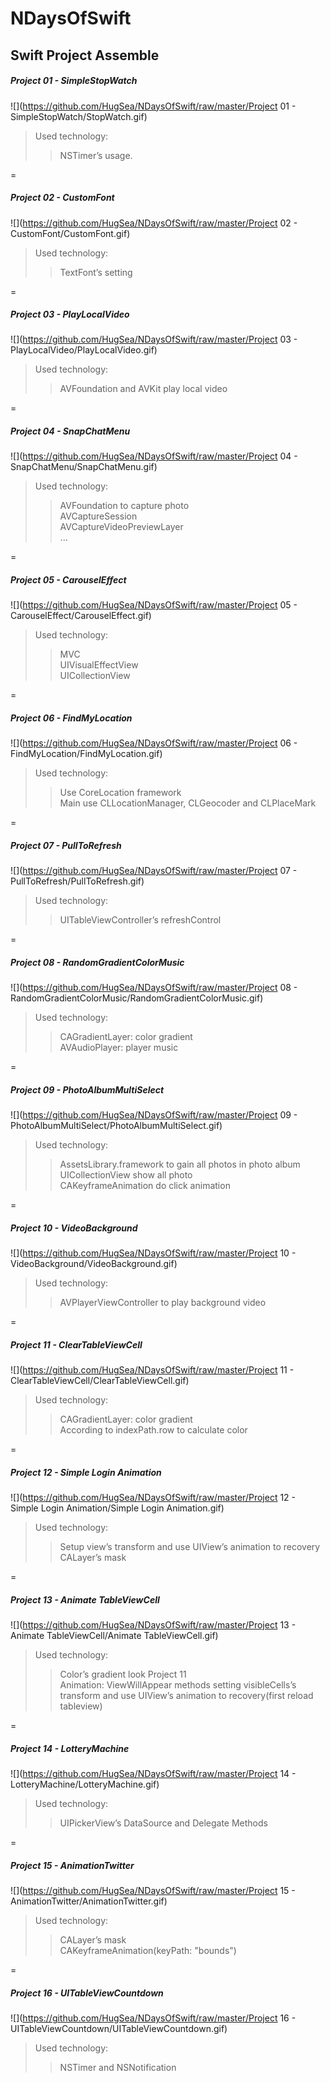 # NDaysOfSwift
## Swift Project Assemble 

##### Project 01 - SimpleStopWatch<br>
![](https://github.com/HugSea/NDaysOfSwift/raw/master/Project 01 - SimpleStopWatch/StopWatch.gif)<br>
>Used technology:
>>NSTimer’s usage.

=
##### Project 02 - CustomFont
![](https://github.com/HugSea/NDaysOfSwift/raw/master/Project 02 - CustomFont/CustomFont.gif)<br>
>Used technology:
>>TextFont’s setting

=
##### Project 03 - PlayLocalVideo
![](https://github.com/HugSea/NDaysOfSwift/raw/master/Project 03 - PlayLocalVideo/PlayLocalVideo.gif)<br>
>Used technology:
>>AVFoundation and AVKit play local video

=
##### Project 04 - SnapChatMenu
![](https://github.com/HugSea/NDaysOfSwift/raw/master/Project 04 - SnapChatMenu/SnapChatMenu.gif)<br>
>Used technology:
>>AVFoundation to capture photo<br>
>>AVCaptureSession<br>
>>AVCaptureVideoPreviewLayer<br>
>>...

=
##### Project 05 - CarouselEffect
![](https://github.com/HugSea/NDaysOfSwift/raw/master/Project 05 - CarouselEffect/CarouselEffect.gif)<br>
>Used technology:
>>MVC<br>
>>UIVisualEffectView<br>
>>UICollectionView

=
##### Project 06 - FindMyLocation
![](https://github.com/HugSea/NDaysOfSwift/raw/master/Project 06 - FindMyLocation/FindMyLocation.gif)<br>
>Used technology:
>>Use CoreLocation framework<br>
>>Main use CLLocationManager, CLGeocoder and CLPlaceMark

=
##### Project 07 - PullToRefresh
![](https://github.com/HugSea/NDaysOfSwift/raw/master/Project 07 - PullToRefresh/PullToRefresh.gif)<br>
>Used technology:
>>UITableViewController’s refreshControl

=
##### Project 08 - RandomGradientColorMusic
![](https://github.com/HugSea/NDaysOfSwift/raw/master/Project 08 - RandomGradientColorMusic/RandomGradientColorMusic.gif)<br>
>Used technology:
>>CAGradientLayer: color gradient<br>
>>AVAudioPlayer: player music

=
##### Project 09 - PhotoAlbumMultiSelect
![](https://github.com/HugSea/NDaysOfSwift/raw/master/Project 09 - PhotoAlbumMultiSelect/PhotoAlbumMultiSelect.gif)<br>
>Used technology:
>>AssetsLibrary.framework to gain all photos in photo album<br>
>>UICollectionView show all photo<br>
>>CAKeyframeAnimation do click animation

=
##### Project 10 - VideoBackground
![](https://github.com/HugSea/NDaysOfSwift/raw/master/Project 10 - VideoBackground/VideoBackground.gif)<br>
>Used technology:
>>AVPlayerViewController to play background video

=
##### Project 11 - ClearTableViewCell
![](https://github.com/HugSea/NDaysOfSwift/raw/master/Project 11 - ClearTableViewCell/ClearTableViewCell.gif)<br>
>Used technology:
>>CAGradientLayer: color gradient<br>
>>According to indexPath.row to calculate color

=
##### Project 12 - Simple Login Animation
![](https://github.com/HugSea/NDaysOfSwift/raw/master/Project 12 - Simple Login Animation/Simple Login Animation.gif)<br>
>Used technology:
>>Setup view’s transform and use UIView’s animation to recovery<br>
>>CALayer’s mask

=
##### Project 13 - Animate TableViewCell
![](https://github.com/HugSea/NDaysOfSwift/raw/master/Project 13 - Animate TableViewCell/Animate TableViewCell.gif)<br>
>Used technology:
>>Color’s gradient look Project 11<br>
>>Animation: ViewWillAppear methods setting visibleCells’s transform and use UIView’s animation to recovery(first reload tableview)

=
##### Project 14 - LotteryMachine
![](https://github.com/HugSea/NDaysOfSwift/raw/master/Project 14 - LotteryMachine/LotteryMachine.gif)<br>
>Used technology:
>>UIPickerView’s DataSource and Delegate Methods

=
##### Project 15 - AnimationTwitter
![](https://github.com/HugSea/NDaysOfSwift/raw/master/Project 15 - AnimationTwitter/AnimationTwitter.gif)<br>
>Used technology:
>>CALayer’s mask<br>
>>CAKeyframeAnimation(keyPath: "bounds")

=
##### Project 16 - UITableViewCountdown
![](https://github.com/HugSea/NDaysOfSwift/raw/master/Project 16 - UITableViewCountdown/UITableViewCountdown.gif)<br>
>Used technology:
>>NSTimer and NSNotification
